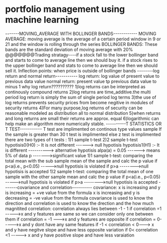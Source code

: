 
# portfolio management using machine learning
-------MOVING_AVERAGE WITH BOLLINGER BANDS------------
MOVING AVERAGE: moving average is the average of a certain period window in 9 or 21 and the window is rolling through the series
BOLLINGER BANDS: These bands are the standard deviation of moving average with 20%
@@@@@@@Trading stratagy----if a stock fall to the lower bollinger band and starts to come to average line then we should buy it. if a stock rises to the upper bollinger band and stats to come to average line then we should sell it.
Inflection points: when price is outside of bollinger bands
--------log return and normal return-----------
log return: log value of present value to previous data value
normal return: present value tp previous data value to minus 1
why log return?????????? 1)log returns can be interpreted as continously compound returns 2)log returns are time_additive.the multi period log return is simply the sum of single period log terms 3)the use of log returns prevents security prices from become negitive in modules of security returns 4)For many purpose,log returns of security can be reasonable modeled as distribution all to normal distribution 5)when returns and long returns are small their returns are approx. equal 6)logarithmic can help make an algorithm more numerically stable.
----------T STATISTICS OR T TEST----------- T test are implimented on continous type values sample If the sample is greater than 30 t test is implimented else z test is implimented there are two types of t tests : 1)1 sample t-test 2)2 sample t-test hypotisis0(H0) :- It is not different ------> null hypotisis hypotisis1(H1) :- It is different ----------> alternative hypotisis
alpa(a) = 0.05 ------> means 5% of data p ------->significant value
1)1 sample t-test: comparing the total mean with the sub sample mean of the sample and calc the p value if p<a(i.e., p<0.05) ----->null hypotisis is violated if p>a -------->null hypotisis is accepted
1)2 sample t-test: comparing the total mean of one sample with the other sample mean and calc the p value if p<a(i.e., p<0.05) ----->null hypotisis is violated if p>a -------->null hypotisis is accepted
-------covariance and correlation---------- covariance: x is increasing and y is increasing = +ve value from the formula x is increasing and y is decreasing = -ve value from the formula covariance is used to know the direction and correlation is used to know the drection and the how much magnitited
correlation: correlation always lies between -1 - 1
if correlation =1 ----->x and y features are same so we can consider only one between them if correlation = -1 --->x and y features are opposite if correlation = 0----->x and y dont have any same features if -1 < correlation < 0---> x and y have negitve slope and have less opposite variation if 0< correlation <1 -----> x and y have positive slope and have less varaiation
